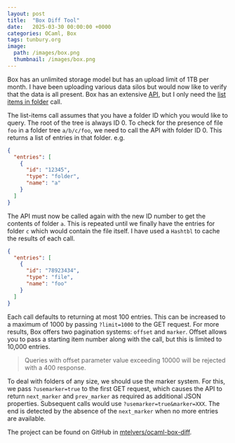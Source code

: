 ```yaml
---
layout: post
title:  "Box Diff Tool"
date:   2025-03-30 00:00:00 +0000
categories: OCaml, Box
tags: tunbury.org
image:
  path: /images/box.png
  thumbnail: /images/box.png
---
```


Box has an unlimited storage model but has an upload limit of 1TB per month. I have been uploading various data silos but would now like to verify that the data is all present. Box has an extensive [API](https://developer.box.com/reference/), but I only need the [list items in folder](https://developer.box.com/reference/get-folders-id-items/) call.

The list-items call assumes that you have a folder ID which you would like to query. The root of the tree is always ID 0. To check for the presence of file `foo` in a folder tree `a/b/c/foo`, we need to call the API with folder ID 0. This returns a list of entries in that folder.  e.g.

```json
{
  "entries": [
    {
      "id": "12345",
      "type": "folder",
      "name": "a"
    }
  ]
}
```

The API must now be called again with the new ID number to get the contents of folder `a`. This is repeated until we finally have the entries for folder `c` which would contain the file itself. I have used a `Hashtbl` to cache the results of each call.

```json
{
  "entries": [
    {
      "id": "78923434",
      "type": "file",
      "name": "foo"
    }
  ]
}
```

Each call defaults to returning at most 100 entries. This can be increased to a maximum of 1000 by passing `?limit=1000` to the GET request. For more results, Box offers two pagination systems: `offset` and `marker`. Offset allows you to pass a starting item number along with the call, but this is limited to 10,000 entries.

> Queries with offset parameter value exceeding 10000 will be rejected with a 400 response.

To deal with folders of any size, we should use the marker system. For this, we pass `?usemarker=true` to the first GET request, which causes the API to return `next_marker` and `prev_marker` as required as additional JSON properties. Subsequent calls would use `?usemarker=true&marker=XXX`. The end is detected by the absence of the `next_marker` when no more entries are available.

The project can be found on GitHub in [mtelvers/ocaml-box-diff](https://github.com/mtelvers/ocaml-box-diff).
